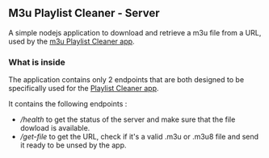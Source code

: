 ## M3u Playlist Cleaner - Server

A simple nodejs application to download and retrieve a m3u file from a URL, used by the [m3u Playlist Cleaner app][frontrepo].

### What is inside

The application contains only 2 endpoints that are both designed to be specifically used for the [Playlist Cleaner app][applink].

It contains the following endpoints :
- */health* to get the status of the server and make sure that the file dowload is available.
- */get-file* to get the URL, check if it's a valid .m3u or .m3u8 file and send it ready to be unsed by the app.

[frontrepo]: https://github.com/gferreira71/m3u-playlist-cleaner
[applink]: https://m3u.guillaumeferreira.com